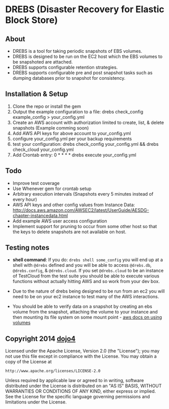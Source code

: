 # DREBS (Disaster Recovery for Elastic Block Store)

## About
* DREBS is a tool for taking periodic snapshots of EBS volumes.
* DREBS is designed to be run on the EC2 host which the EBS volumes to be snapshoted are attached.
* DREBS supports configurable retention strategies.
* DREBS supports configurable pre and post snapshot tasks such as dumping databases prior to snapshot for consistency.

## Installation & Setup
1. Clone the repo or install the gem
1. Output the example configuration to a file: drebs check_config example_config > your_config.yml
1. Create an AWS account with authorization limited to create, list, & delete snapshots (Example comming soon)
1. Add AWS API keys for above account to your_config.yml
1. configure your_config.yml per your backup requirements
1. test your configuration: drebs check_config your_config.yml && drebs check_cloud your_config.yml
1. Add Crontab entry: 0 * * * * drebs execute your_config.yml

## Todo
* Improve test coverage
* Use Whenever gem for crontab setup
* Arbitrary execution intervals (Snapshots every 5 minutes instead of every hour)
* AWS API keys and other config values from Instance Data: http://docs.aws.amazon.com/AWSEC2/latest/UserGuide/AESDG-chapter-instancedata.html
* Add example AWS user access configuration
* Implement support for pruning to occur from some other host so that the keys to delete snapshots are not available on host.

## Testing notes

*  __shell command__:  If you do: `drebs shell some_config` you will end up at a shell with `@drebs` defined and you will be able to access `@drebs.db`, `@drebs.config`, & `@drebs.cloud`.  If you set `@drebs.cloud` to be an instance of TestCloud from the test suite you should be able to execute various functions without actually hitting AWS and so work from your dev box.

* Due to the nature of drebs being designed to be run from an ec2 you will need to be on your ec2 instance to test many of the AWS interactions.

* You should be able to verify data on a snapshot by creating an ebs volume from the snapshot, attaching the volume to your instance and then mounting its file system on some mount point - [aws docs on using volumes](http://docs.aws.amazon.com/AWSEC2/latest/UserGuide/ebs-using-volumes.html)

## Copyright 2014 [dojo4](www.dojo4.com)

Licensed under the Apache License, Version 2.0 (the "License");
you may not use this file except in compliance with the License.
You may obtain a copy of the License at

    http://www.apache.org/licenses/LICENSE-2.0

Unless required by applicable law or agreed to in writing, software
distributed under the License is distributed on an "AS IS" BASIS,
WITHOUT WARRANTIES OR CONDITIONS OF ANY KIND, either express or implied.
See the License for the specific language governing permissions and
limitations under the License.

